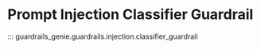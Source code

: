 # Prompt Injection Classifier Guardrail

::: guardrails_genie.guardrails.injection.classifier_guardrail